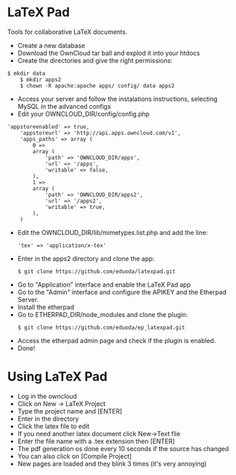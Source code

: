 LaTeX Pad
=========
Tools for collaborative LaTeX documents.
* Create a new database
* Download the OwnCloud tar ball and explod it into your htdocs
* Create the directories and give the right permissions:
<pre><code>$ mkdir data
	$ mkdir apps2
	$ chown -R apache:apache apps/ config/ data apps2
</code></pre>
* Access your server and follow the instalations instructions, selecting MySQL in the advanced configs
* Edit your OWNCLOUD_DIR/config/config.php
<pre><code>'appstoreenabled' => true,
	'appstoreurl' => 'http://api.apps.owncloud.com/v1',
	'apps_paths' => array (
		0 =>
		array (
			'path' => 'OWNCLOUD_DIR/apps',
			'url' => '/apps',
			'writable' => false,
		),
		1 =>
		array (
			'path' => 'OWNCLOUD_DIR/apps2',
			'url' => '/apps2',
			'writable' => true,
		),
	)
</code></pre>
* Edit the OWNCLOUD_DIR/lib/mimetypes.list.php and add the line:
	<pre><code>'tex' => 'application/x-tex'</code></pre>
* Enter in the apps2 directory and clone the app:
	<pre><code>$ git clone https://github.com/eduoda/latexpad.git</code></pre>
* Go to "Application" interface and enable the LaTeX Pad app
* Go to the "Admin" interface and configure the APIKEY and the Etherpad Server.
* Install the etherpad
* Go to ETHERPAD_DIR/node_modules and clone the plugin:
	<pre><code>$ git clone https://github.com/eduoda/ep_latexpad.git</code></pre>
* Access the etherpad admin page and check if the plugin is enabled. 
* Done!

Using LaTeX Pad
===============
* Log in the owncloud
* Click on New -> LaTeX Project
* Type the project name and [ENTER]
* Enter in the directory
* Click the latex file to edit
* If you need another latex document click New->Text file
* Enter the file name with a .tex extension then [ENTER]
* The pdf generation os done every 10 seconds if the source has changed
* You can also click on [Compile Project]
* New pages are loaded and they blink 3 times (it's very annoying)
